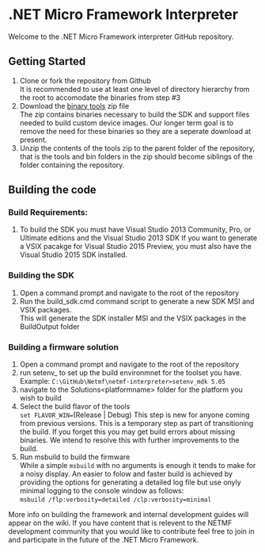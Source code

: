 # .NET Micro Framework Interpreter  
Welcome to the .NET Micro Framework interpreter GitHub repository. 

## Getting Started
1. Clone or fork the repository from Github  
It is recommended to use at least one level of directory hierarchy from the root to accomodate the binaries from step #3
2. Download the [binary tools](http://netmf.github.io/downloads/build-tools.zip) zip file  
The zip contains binaries necessary to build the SDK and support files needed to build custom device images. Our longer term
goal is to remove the need for these binaries so they are a seperate download at present.
3. Unzip the contents of the tools zip to the parent folder of the repository, that is the tools and bin folders in the zip
should become siblings of the folder containing the repository.

## Building the code

### Build Requirements:
1. To build the SDK you must have Visual Studio 2013 Community, Pro, or Ultimate editions and the Visual Studio 2013 SDK
If you want to generate a VSIX pacakge for Visual Studio 2015 Preview, you must also have the Visual Studio 2015 SDK installed.

### Building the SDK
1. Open a command prompt and navigate to the root of the repository
2. Run the build_sdk.cmd command script to generate a new SDK MSI and VSIX packages.  
This will generate the SDK installer MSI and the VSIX packages in the BuildOutput folder

### Building a firmware solution
1. Open a command prompt and navigate to the root of the repository
2. run setenv_<toolset> <args> to set up the build environmnet for the toolset you have.  
Example: `C:\GitHub\Netmf\netmf-interpreter>setenv_mdk 5.05`
3. navigate to the Solutions\<platformname> folder for the platform you wish to build
4. Select the build flavor of the tools  
`set FLAVOR_WIN=`(Release | Debug)
This step is new for anyone coming from previous versions. This is a temporary step as part of transitioning the build.
If you forget this you may get build errors about missing binaries. We intend to resolve this with further improvements
to the build.
5. Run msbuild to build the firmware  
While a simple `msbuild` with no arguments is enough it tends to make for a noisy display. An easier to folow and faster build
is achieved by providing the options for generating a detailed log file but use onyly minimal logging to the console window as
follows:  
`msbuild /flp:verbosity=detailed /clp:verbosity=minimal`

More info on building the framework and internal development guides will appear on the wiki. If you have content that
is relevent to the NETMF development community that you would like to contribute feel free to join in and participate in
the future of the .NET Micro Framework. 
